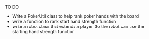 TO DO:
- Write a PokerUtil class to help rank poker hands with the board
- write a function to rank start hand strength function
- write a robot class that extends a player. So the robot can use the starting hand strength function